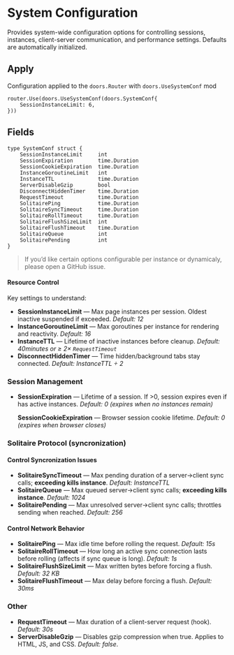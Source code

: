 # System Configuration 

Provides system-wide configuration options for controlling sessions, instances, client-server communication, and performance settings. Defaults are automatically initialized. 

## Apply

Configuration applied to the `doors.Router` with `doors.UseSystemConf` mod

```templ
router.Use(doors.UseSystemConf(doors.SystemConf{
	SessionInstanceLimit: 6,
}))
```

## Fields

```templ
type SystemConf struct {
	SessionInstanceLimit     int
	SessionExpiration        time.Duration
	SessionCookieExpiration  time.Duration
	InstanceGoroutineLimit   int
	InstanceTTL              time.Duration
	ServerDisableGzip        bool
	DisconnectHiddenTimer    time.Duration
	RequestTimeout           time.Duration
	SolitairePing            time.Duration
	SolitaireSyncTimeout     time.Duration
	SolitaireRollTimeout     time.Duration
	SolitaireFlushSizeLimit  int
	SolitaireFlushTimeout    time.Duration
	SolitaireQueue           int
	SolitairePending         int
}

```
> If you’d like certain options configurable per instance or dynamicaly, please open a GitHub issue.

#### Resource Control

Key settings to understand:

- **SessionInstanceLimit** — Max page instances per session. Oldest inactive suspended if exceeded.
   *Default: 12*
- **InstanceGoroutineLimit** — Max goroutines per instance for rendering and reactivity.
   *Default: 16*
- **InstanceTTL** — Lifetime of inactive instances before cleanup.
   *Default: 40minutes or ≥ 2× `RequestTimeout`*
- **DisconnectHiddenTimer** — Time hidden/background tabs stay connected.
   *Default: InstanceTTL ÷ 2*

### Session Management

- **SessionExpiration** — Lifetime of a session. If >0, session expires even if has active instances.
   *Default: 0 (expires when no instances remain)*

  **SessionCookieExpiration** — Browser session cookie lifetime.
   *Default: 0 (expires when browser closes)*

### Solitaire Protocol (syncronization)

#### Control Syncronization Issues 

- **SolitaireSyncTimeout** — Max pending duration of a server→client sync calls; **exceeding kills instance**.
   *Default: InstanceTTL*
- **SolitaireQueue** —  Max queued server→client sync calls; **exceeding kills instance**.
   *Default: 1024*
- **SolitairePending** —  Max unresolved server→client sync calls; throttles sending when reached.
   *Default: 256*

#### Control Network Behavior

- **SolitairePing** — Max idle time before rolling the request. *Default: 15s*
- **SolitaireRollTimeout** — How long an active sync connection lasts before rolling (affects if sync queue is long).
   *Default: 1s*
- **SolitaireFlushSizeLimit** — Max written bytes before forcing a flush.
   *Default: 32 KB*
- **SolitaireFlushTimeout** — Max delay before forcing a flush.
   *Default: 30ms*

### Other

* **RequestTimeout** — Max duration of a client-server request (hook).
   *Default: 30s*
* **ServerDisableGzip** — Disables gzip compression when true. Applies to HTML, JS, and CSS.
   *Default: false*.

